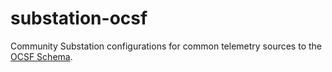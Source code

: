 # substation-ocsf

Community Substation configurations for common telemetry sources to the [OCSF Schema](https://github.com/ocsf).

